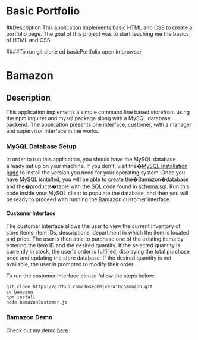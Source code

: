# Basic Portfolio

##Description
This application implements basic HTML and CSS to create a portfolio page. The goal of this project was to start teaching me the basics of HTML and CSS.

####To run
  git clone
  cd basicPortfolio
  open in browser

# Bamazon

## Description
This application implements a simple command line based storefront using the npm inquirer and mysql package along with a MySQL database backend. The application presents one interface, customer, with a manager and supervisor interface in the works.

### MySQL Database Setup

In order to run this application, you should have the MySQL database already set up on your machine. If you don't, visit the�[MySQL installation page]( https://dev.mysql.com/doc/refman/5.6/en/installing.html) to install the version you need for your operating system. Once you have MySQL isntalled, you will be able to create the�Bamazon�database and the�products�table with the SQL code found in [schema.sql]( https://github.com/JosephRivera10/bamazon/blob/master/schema.sql). Run this code inside your MySQL client to populate the database, and then you will be ready to proceed with running the Bamazon customer interface.

#### Customer Interface

The customer interface allows the user to view the current inventory of store items: item IDs, descriptions, department in which the item is located and price. The user is then able to purchase one of the existing items by entering the item ID and the desired quantity. If the selected quantity is currently in stock, the user's order is fulfilled, displaying the total purchase price and updating the store database. If the desired quantity is not available, the user is prompted to modify their order.

To run the customer interface please follow the steps below:
	
	git clone https://github.com/JosephRivera10/bamazon.git
	cd bamazon
	npm install
	node bamazonCustomer.js

### Bamazon Demo

Check out my demo [here]( https://youtu.be/o_x0wbuSTpg).
